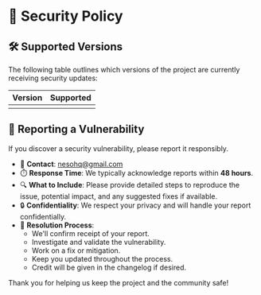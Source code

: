# 🔐 Security Policy

## 🛠️ Supported Versions

The following table outlines which versions of the project are currently receiving security updates:

| Version | Supported          |
| ------- | ------------------ |
|  |              |

## 📣 Reporting a Vulnerability

If you discover a security vulnerability, please report it responsibly.

- 📧 **Contact**: [nesohq@gmail.com](mailto:nesohq@gmail.com)
- ⏱️ **Response Time**: We typically acknowledge reports within **48 hours**.
- 🔍 **What to Include**: Please provide detailed steps to reproduce the issue, potential impact, and any suggested fixes if available.
- 🔒 **Confidentiality**: We respect your privacy and will handle your report confidentially.
- 🧭 **Resolution Process**:
  - We'll confirm receipt of your report.
  - Investigate and validate the vulnerability.
  - Work on a fix or mitigation.
  - Keep you updated throughout the process.
  - Credit will be given in the changelog if desired.

Thank you for helping us keep the project and the community safe!
